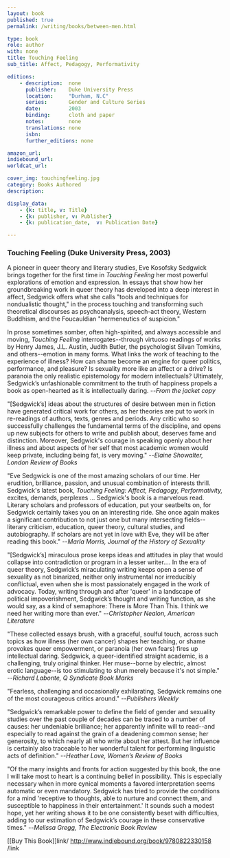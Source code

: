 ```yaml
---
layout: book
published: true
permalink: /writing/books/between-men.html

type: book
role: author
with: none
title: Touching Feeling
sub_title: Affect, Pedagogy, Performativity

editions:
    - description:  none
      publisher:    Duke University Press
      location:     "Durham, N.C"
      series:       Gender and Culture Series
      date:         2003
      binding:      cloth and paper
      notes:        none
      translations: none
      isbn: 
      further_editions: none

amazon_url:
indiebound_url:
worldcat_url:

cover_img: touchingfeeling.jpg
category: Books Authored
description:

display_data:
    - {k: title, v: Title}
    - {k: publisher, v: Publisher}
    - {k: publication_date,  v: Publication Date}

---
```


### Touching Feeling (Duke University Press, 2003)

A pioneer in queer theory and literary studies, Eve Kosofsky Sedgwick brings together for the first time in <i>Touching Feeling</i> her most powerful explorations of emotion and expression. In essays that show how her groundbreaking work in queer theory has developed into a deep interest in affect, Sedgwick offers what she calls "tools and techniques for nondualistic thought," in the process touching and transforming such theoretical discourses as psychoanalysis, speech-act theory, Western Buddhism, and the Foucauldian "hermeneutics of suspicion."

In prose sometimes somber, often high-spirited, and always accessible and moving, <i>Touching Feeling</i> interrogates--through virtuoso readings of works by Henry James, J.L. Austin, Judith Butler, the psychologist Silvan Tomkins, and others--emotion in many forms. What links the work of teaching to the experience of illness? How can shame become an engine for queer politics, performance, and pleasure? Is sexuality more like an affect or a drive? Is paranoia the only realistic epistemology for modern intellectuals? Ultimately, Sedgwick’s unfashionable commitment to the truth of happiness propels a book as open-hearted as it is intellectually daring. --<i>From the jacket copy</i>

"[Sedgwick’s] ideas about the structures of desire between men in fiction have generated critical work for others, as her theories are put to work in re-readings of authors, texts, genres and periods. Any critic who so successfully challenges the fundamental terms of the discipline, and opens up new subjects for others to write and publish about, deserves fame and distinction. Moreover, Sedgwick's courage in speaking openly about her illness and about aspects of her self that most academic women would keep private, including being fat, is very moving." --<i>Elaine Showalter, London Review of Books</i>

"Eve Sedgwick is one of the most amazing scholars of our time. Her erudition, brilliance, passion, and unusual combination of interests thrill. Sedgwick's latest book, <i>Touching Feeling: Affect, Pedagogy, Performativity,</i> excites, demands, perplexes ... Sedgwick's book is a marvelous read. Literary scholars and professors of education, put your seatbelts on, for Sedgwick certainly takes you on an interesting ride. She once again makes a significant contribution to not just one but many intersecting fields--literary criticism, education, queer theory, cultural studies, and autobiography. If scholars are not yet in love with Eve, they will be after reading this book." --<i>Marla Morris, Journal of the History of Sexuality</i>

"[Sedgwick’s] miraculous prose keeps ideas and attitudes in play that would collapse into contradiction or program in a lesser writer.... In the era of queer theory, Sedgwick’s miraculating writing keeps open a sense of sexuality as not binarized, neither only instrumental nor irreducibly conflictual, even when she is most passionately engaged in the work of advocacy. Today, writing through and after 'queer' in a landscape of political impoverishment, Sedgwick’s thought and writing function, as she would say, as a kind of semaphore: There is More Than This. I think we need her writing more than ever." --<i>Christopher Nealon, American Literature</i>

"These collected essays brush, with a graceful, soulful touch, across such topics as how illness (her own cancer) shapes her teaching, or shame provokes queer empowerment, or paranoia (her own fears) fires up intellectual daring. Sedgwick, a queer-identified straight academic, is a challenging, truly original thinker. Her muse--borne by electric, almost erotic language--is too stimulating to shun merely because it's not simple." --<i>Richard Labonte, Q Syndicate Book Marks</i>

"Fearless, challenging and occasionally exhilarating, Sedgwick remains one of the most courageous critics around." --<i>Publishers Weekly</i>

"Sedgwick’s remarkable power to define the field of gender and sexuality studies over the past couple of decades can be traced to a number of causes: her undeniable brilliance; her apparently infinite will to read--and especially to read against the grain of a deadening common sense; her generosity, to which nearly all who write about her attest. But her influence is certainly also traceable to her wonderful talent for performing linguistic acts of definition." --<i>Heather Love, Women’s Review of Books</i>

"Of the many insights and fronts for action suggested by this book, the one I will take most to heart is a continuing belief in possibility. This is especially necessary when in more cynical moments a favored interpretation seems automatic or even mandatory. Sedgwick has tried to provide the conditions for a mind 'receptive to thoughts, able to nurture and connect them, and susceptible to happiness in their entertainment.' It sounds such a modest hope, yet her writing shows it to be one consistently beset with difficulties, adding to our estimation of Sedgwick’s courage in these conservative times." --<i>Melissa Gregg, The Electronic Book Review</i>

[[Buy This Book]]link/ http://www.indiebound.org/book/9780822330158 /link
